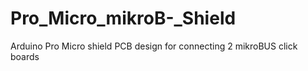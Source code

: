 # Pro_Micro_mikroB-_Shield
Arduino Pro Micro shield PCB design for connecting 2 mikroBUS click boards
